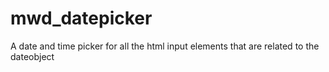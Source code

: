 mwd_datepicker
==============

A date and time picker for all the html input elements that are related to the dateobject
